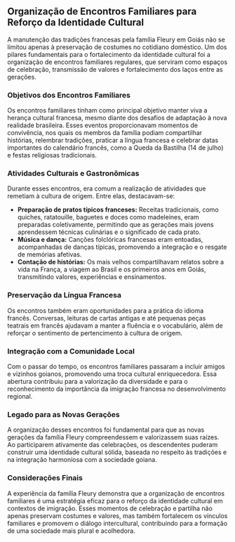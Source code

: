 ## Organização de Encontros Familiares para Reforço da Identidade Cultural

A manutenção das tradições francesas pela família Fleury em Goiás não se limitou apenas à preservação de costumes no cotidiano doméstico. Um dos pilares fundamentais para o fortalecimento da identidade cultural foi a organização de encontros familiares regulares, que serviram como espaços de celebração, transmissão de valores e fortalecimento dos laços entre as gerações.

### Objetivos dos Encontros Familiares

Os encontros familiares tinham como principal objetivo manter viva a herança cultural francesa, mesmo diante dos desafios de adaptação à nova realidade brasileira. Esses eventos proporcionavam momentos de convivência, nos quais os membros da família podiam compartilhar histórias, relembrar tradições, praticar a língua francesa e celebrar datas importantes do calendário francês, como a Queda da Bastilha (14 de julho) e festas religiosas tradicionais.

### Atividades Culturais e Gastronômicas

Durante esses encontros, era comum a realização de atividades que remetiam à cultura de origem. Entre elas, destacavam-se:

- **Preparação de pratos típicos franceses:** Receitas tradicionais, como quiches, ratatouille, baguetes e doces como madeleines, eram preparadas coletivamente, permitindo que as gerações mais jovens aprendessem técnicas culinárias e o significado de cada prato.
- **Música e dança:** Canções folclóricas francesas eram entoadas, acompanhadas de danças típicas, promovendo a integração e o resgate de memórias afetivas.
- **Contação de histórias:** Os mais velhos compartilhavam relatos sobre a vida na França, a viagem ao Brasil e os primeiros anos em Goiás, transmitindo valores, experiências e ensinamentos.

### Preservação da Língua Francesa

Os encontros também eram oportunidades para a prática do idioma francês. Conversas, leituras de cartas antigas e até pequenas peças teatrais em francês ajudavam a manter a fluência e o vocabulário, além de reforçar o sentimento de pertencimento à cultura de origem.

### Integração com a Comunidade Local

Com o passar do tempo, os encontros familiares passaram a incluir amigos e vizinhos goianos, promovendo uma troca cultural enriquecedora. Essa abertura contribuiu para a valorização da diversidade e para o reconhecimento da importância da imigração francesa no desenvolvimento regional.

### Legado para as Novas Gerações

A organização desses encontros foi fundamental para que as novas gerações da família Fleury compreendessem e valorizassem suas raízes. Ao participarem ativamente das celebrações, os descendentes puderam construir uma identidade cultural sólida, baseada no respeito às tradições e na integração harmoniosa com a sociedade goiana.

### Considerações Finais

A experiência da família Fleury demonstra que a organização de encontros familiares é uma estratégia eficaz para o reforço da identidade cultural em contextos de imigração. Esses momentos de celebração e partilha não apenas preservam costumes e valores, mas também fortalecem os vínculos familiares e promovem o diálogo intercultural, contribuindo para a formação de uma sociedade mais plural e acolhedora.